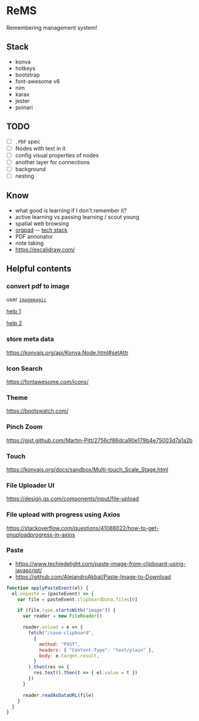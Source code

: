 # ReMS
Remembering management system!


## Stack
- konva
- hotkeys
- bootstrap
- font-awesome v6
- nim
- karax
- jester
- poinari

## 

## TODO

- [ ] `.PDF` spec
- [ ] Nodes with text in it
- [ ] config visual properties of nodes
- [ ] another layer for connections
- [ ] background
- [ ] nesting

## Know
- what good is learning if I don't remember it?
- active learning vs passing learning / scout young
- spatial web browsing
- [orgpad](https://orgpad.com/) -- [tech stack](https://orgpad.com/o/Cx0toaAblKpKUSZasDxsxK?token=DtN36_XBJGqKhdJk2pwl1Z)
- PDF annonator
- note taking
- https://excalidraw.com/

## Helpful contents

### convert pdf to image
user [`imagemagic`](https://linuxhint.com/imagemagick-convert-pdf-png/)

[help 1](https://stackoverflow.com/questions/32466112/imagemagick-convert-pdf-to-jpeg-failedtoexecutecommand-gswin32c-exe-pdfdel)

[help 2](https://imagemagick.org/Usage/windows/#conversion)

### store meta data
https://konvajs.org/api/Konva.Node.html#setAttr

### Icon Search
https://fontawesome.com/icons/

### Theme
https://bootswatch.com/

### Pinch Zoom
https://gist.github.com/Martin-Pitt/2756cf86dca90e179b4e75003d7a1a2b

### Touch
https://konvajs.org/docs/sandbox/Multi-touch_Scale_Stage.html

### File Uploader UI
https://design.gs.com/components/input/file-upload

### File upload with progress using Axios
https://stackoverflow.com/questions/41088022/how-to-get-onuploadprogress-in-axios
 
### Paste
- https://www.techiedelight.com/paste-image-from-clipboard-using-javascript/
- https://github.com/AlejandroAkbal/Paste-Image-to-Download

```js
function applyPasteEvent(el) {
  el.onpaste = (pasteEvent) => {
    var file = pasteEvent.clipboardData.files[0]

    if (file.type.startsWith("image")) {
      var reader = new FileReader()

      reader.onload = e => {
        fetch("/save-clipboard",
          {
            method: "POST",
            headers: { "Content-Type": "text/plain" },
            body: e.target.result,
          }
        ).then(res => {
          res.text().then(t => { el.value = t })
        })
      }

      reader.readAsDataURL(file)
    }
  }
}
```